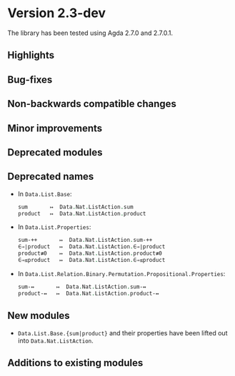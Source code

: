 Version 2.3-dev
===============

The library has been tested using Agda 2.7.0 and 2.7.0.1.

Highlights
----------

Bug-fixes
---------

Non-backwards compatible changes
--------------------------------

Minor improvements
------------------

Deprecated modules
------------------

Deprecated names
----------------

* In `Data.List.Base`:
  ```agda
  sum       ↦  Data.Nat.ListAction.sum
  product   ↦  Data.Nat.ListAction.product
  ```

* In `Data.List.Properties`:
  ```agda
  sum-++       ↦  Data.Nat.ListAction.sum-++
  ∈⇒∣product   ↦  Data.Nat.ListAction.∈⇒∣product
  product≢0    ↦  Data.Nat.ListAction.product≢0
  ∈⇒≤product   ↦  Data.Nat.ListAction.∈⇒≤product
  ```

* In `Data.List.Relation.Binary.Permutation.Propositional.Properties`:
  ```agda
  sum-↭       ↦  Data.Nat.ListAction.sum-↭
  product-↭   ↦  Data.Nat.ListAction.product-↭
  ```

New modules
-----------

* `Data.List.Base.{sum|product}` and their properties have been lifted out into `Data.Nat.ListAction`.

Additions to existing modules
-----------------------------
